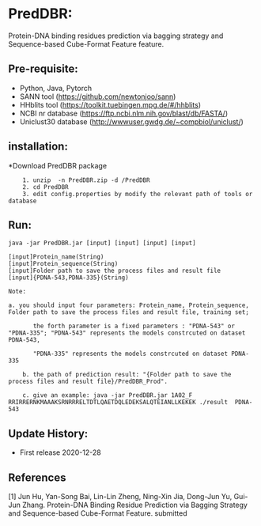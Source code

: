 # PredDBR:
 Protein-DNA binding residues prediction via bagging strategy and Sequence-based Cube-Format Feature feature.
	
## Pre-requisite:
   - Python, Java, Pytorch
   - SANN tool (https://github.com/newtonjoo/sann)
   - HHblits tool (https://toolkit.tuebingen.mpg.de/#/hhblits)
   - NCBI nr database (https://ftp.ncbi.nlm.nih.gov/blast/db/FASTA/)
   - Uniclust30 database (http://wwwuser.gwdg.de/~compbiol/uniclust/)
   
## installation:

*Download PredDBR package
~~~
	1. unzip  -n PredDBR.zip -d /PredDBR
	2. cd PredDBR
	3. edit config.properties by modify the relevant path of tools or database
~~~	

## Run:

	java -jar PredDBR.jar [input] [input] [input] [input]
	
	[input]Protein_name(String)  
	[input]Protein_sequence(String)	
	[input]Folder path to save the process files and result file
	[input]{PDNA-543,PDNA-335}(String)

	Note: 
	
   	a. you should input four parameters: Protein_name, Protein_sequence, Folder path to save the process files and result file, training set;
	
     	   the forth parameter is a fixed parameters : "PDNA-543" or "PDNA-335"; "PDNA-543" represents the models constrcuted on dataset PDNA-543,
	  
     	   "PDNA-335" represents the models constrcuted on dataset PDNA-335
	 
        b. the path of prediction result: "{Folder path to save the process files and result file}/PredDBR_Prod".

        c. give an example: java -jar PredDBR.jar 1A02_F RRIRRERNKMAAAKSRNRRRELTDTLQAETDQLEDEKSALQTEIANLLKEKEK ./result  PDNA-543
   
## Update History:

- First release 2020-12-28

## References 
[1] Jun Hu, Yan-Song Bai, Lin-Lin Zheng, Ning-Xin Jia, Dong-Jun Yu, Gui-Jun Zhang. Protein-DNA Binding Residue Prediction via Bagging Strategy and Sequence-based Cube-Format Feature. submitted
